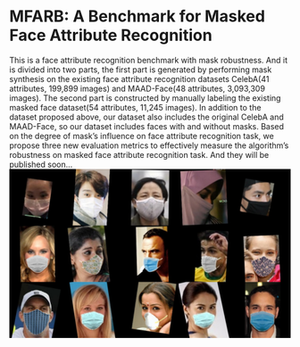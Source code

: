# MFARB: A Benchmark for Masked Face Attribute Recognition
This is a face attribute recognition benchmark with mask robustness. And it is divided into two parts, the first part is generated by performing mask synthesis on the existing face attribute recognition datasets CelebA(41 attributes, 199,899 images) and MAAD-Face(48 attributes, 3,093,309 images). The second part is constructed by manually labeling the existing masked face dataset(54 attributes, 11,245 images). In addition to the dataset proposed above, our dataset also includes the original CelebA and MAAD-Face, so our dataset includes faces with and without masks. Based on the degree of mask’s influence on face attribute recognition task, we propose three new evaluation metrics to effectively measure the algorithm’s robustness on masked face attribute recognition task. And they will be published soon... 
![Examples of our dataset](https://github.com/YilinGao-SHU/MFARB/blob/main/Masked_example.png)
